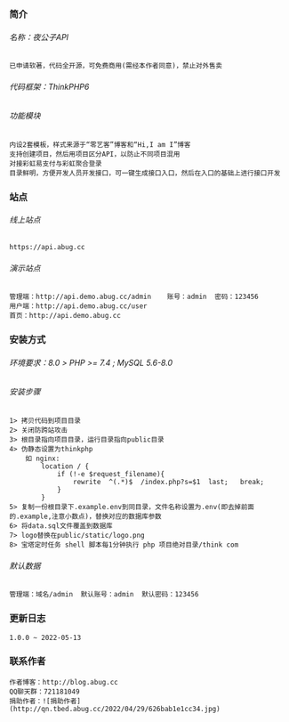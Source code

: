 ### 简介
###### 名称：夜公子API
    已申请软著，代码全开源，可免费商用(需经本作者同意)，禁止对外售卖
###### 代码框架：ThinkPHP6
###### 功能模块
    内设2套模板，样式来源于“零艺客”博客和“Hi,I am I”博客
    支持创建项目，然后用项目区分API，以防止不同项目混用
    对接彩虹易支付与彩虹聚合登录
    目录鲜明，方便开发人员开发接口，可一键生成接口入口，然后在入口的基础上进行接口开发
### 站点
###### 线上站点
    https://api.abug.cc
###### 演示站点
    管理端：http://api.demo.abug.cc/admin    账号：admin  密码：123456
    用户端：http://api.demo.abug.cc/user
    首页：http://api.demo.abug.cc
### 安装方式
###### 环境要求：8.0 > PHP >= 7.4 ; MySQL 5.6-8.0
###### 安装步骤 
    1> 拷贝代码到项目目录
    2> 关闭防跨站攻击
    3> 根目录指向项目目录，运行目录指向public目录
    4> 伪静态设置为thinkphp
        如 nginx:
            location / {
                if (!-e $request_filename){
                    rewrite  ^(.*)$  /index.php?s=$1  last;   break;
                }
            }
    5> 复制一份根目录下.example.env到同目录，文件名称设置为.env(即去掉前面的.example,注意小数点)，替换对应的数据库参数
    6> 将data.sql文件覆盖到数据库
    7> logo替换在public/static/logo.png
    8> 宝塔定时任务 shell 脚本每1分钟执行 php 项目绝对目录/think com
###### 默认数据
    管理端：域名/admin  默认账号：admin  默认密码：123456
### 更新日志
    1.0.0 ~ 2022-05-13
### 联系作者
    作者博客：http://blog.abug.cc
    QQ聊天群：721181049
    捐助作者：![捐助作者](http://qn.tbed.abug.cc/2022/04/29/626bab1e1cc34.jpg)